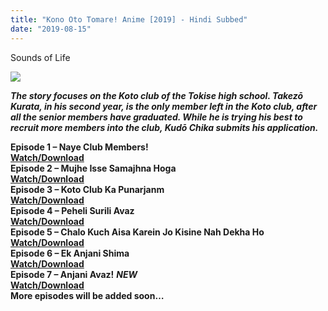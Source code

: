 ```yaml
---
title: "Kono Oto Tomare! Anime [2019] - Hindi Subbed"
date: "2019-08-15"
---
```


Sounds of Life

[![](https://1.bp.blogspot.com/-nlOR-5FJRYU/XLcaaWsJasI/AAAAAAAACI4/LmZGP_MaFhUevbWhP5Yj4lXMKZ77w5vUQCLcBGAs/s320/img000001-3.jpg)](https://1.bp.blogspot.com/-nlOR-5FJRYU/XLcaaWsJasI/AAAAAAAACI4/LmZGP_MaFhUevbWhP5Yj4lXMKZ77w5vUQCLcBGAs/s1600/img000001-3.jpg)

_**The story focuses on the Koto club of the Tokise high school. Takezō Kurata, in his second year, is the only member left in the Koto club, after all the senior members have graduated. While he is trying his best to recruit more members into the club, Kudō Chika submits his application.**_

**Episode 1 – Naye Club Members!**  
**[Watch/Download](https://technicalraja.xyz/IG7Gesl)**  
**Episode 2 – Mujhe Isse Samajhna Hoga**  
**[Watch/Download](https://technicalraja.xyz/SDLX08A)**  
**Episode 3 – Koto Club Ka Punarjanm**  
**[Watch/Download](https://technicalraja.xyz/BVLgA)**  
**Episode 4 – Peheli Surili Avaz**  
**[Watch/Download](https://technicalraja.xyz/71EBzUzs)**  
**Episode 5 – Chalo Kuch Aisa Karein Jo Kisine Nah Dekha Ho**   
**[Watch/Download](https://technicalraja.xyz/u2ayj)**  
**Episode 6 – Ek Anjani Shima**   
**[Watch/Download](https://reetguru.com/XIWm7Y)**  
**Episode 7 – Anjani Avaz!** **_NEW_**  
**[Watch/Download](https://gplinks.in/V6mbE0)**  
**More episodes will be added soon…**
